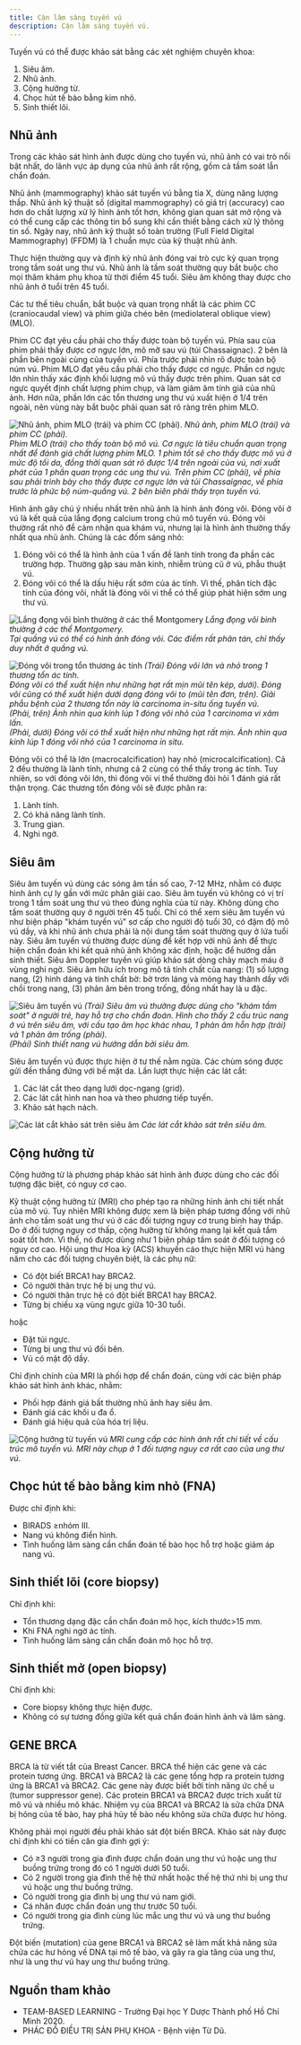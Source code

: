 ```yaml
---
title: Cận lâm sàng tuyến vú
description: Cận lâm sàng tuyến vú.
---
```


Tuyến vú có thể được khảo sát bằng các xét nghiệm chuyên khoa:

1. Siêu âm.
2. Nhũ ảnh.
3. Cộng hưởng từ.
4. Chọc hút tế bào bằng kim nhỏ.
5. Sinh thiết lõi.

## Nhũ ảnh

Trong các khảo sát hình ảnh được dùng cho tuyến vú, nhũ ảnh có vai trò nổi bật nhất, do lãnh vực áp dụng của nhũ ảnh rất rộng, gồm cả tầm soát lẫn chẩn đoán.

Nhũ ảnh (mammography) khảo sát tuyến vú bằng tia X, dùng năng lượng thấp. Nhũ ảnh kỹ thuật số (digital mammography) có giá trị (accuracy) cao hơn do chất lượng xử lý hình ảnh tốt hơn, không gian quan sát mở rộng và có thể cung cấp các thông tin bổ sung khi cần thiết bằng cách xử lý thông tin số. Ngày nay, nhũ ảnh kỹ thuật số toàn trường (Full Field Digital Mammography) (FFDM) là 1 chuẩn mực của kỹ thuật nhũ ảnh.

Thực hiện thường quy và định kỳ nhũ ảnh đóng vai trò cực kỳ quan trọng trong tầm soát ung thư vú. Nhũ ảnh là tầm soát thường quy bắt buộc cho mọi thăm khám phụ khoa từ thời điểm 45 tuổi. Siêu âm không thay được cho nhũ ảnh ở tuổi trên 45 tuổi.

Các tư thế tiêu chuẩn, bắt buộc và quan trọng nhất là các phim CC (craniocaudal view) và phim giữa chéo bên (mediolateral oblique view) (MLO).

Phim CC đạt yêu cầu phải cho thấy được toàn bộ tuyến vú. Phía sau của phim phải thấy được cơ ngực lớn, mô mỡ sau vú (túi Chassaignac). 2 bên là phần bên ngoài cùng của tuyến vú. Phía trước phải nhìn rõ được toàn bộ núm vú. Phim MLO đạt yêu cầu phải cho thấy được cơ ngực. Phần cơ ngực lớn nhìn thấy xác định khối lượng mô vú thấy được trên phim. Quan sát cơ ngực quyết định chất lượng phim chụp, và làm giảm âm tính giả của nhũ ảnh. Hơn nữa, phần lớn các tổn thương ung thư vú xuất hiện ở 1/4 trên ngoài, nên vùng này bắt buộc phải quan sát rõ ràng trên phim MLO.

![Nhũ ảnh, phim MLO (trái) và phim CC (phải).](../../../assets/phu-khoa/can-lam-sang-tuyen-vu/nhu-anh.png)
_Nhũ ảnh, phim MLO (trái) và phim CC (phải).<br>Phim MLO (trái) cho thấy toàn bộ mô vú. Cơ ngực là tiêu chuẩn quan trọng nhất để đánh giá chất lượng phim MLO. 1 phim tốt sẽ cho thấy được mô vú ở mức độ tối da, đồng thời quan sát rõ được 1/4 trên ngoài của vú, nơi xuất phát của 1 phần quan trọng các ung thư vú. Trên phim CC (phải), về phía sau phải trình bày cho thấy được cơ ngực lớn và túi Chassaignac, về phía trước là phức bộ núm-quầng vú. 2 bên biên phải thấy trọn tuyến vú._

Hình ảnh gây chú ý nhiều nhất trên nhũ ảnh là hình ảnh đóng vôi. Đóng vôi ở vú là kết quả của lắng đọng calcium trong chủ mô tuyến vú. Đóng vôi thường rất nhỏ để cảm nhận qua khám vú, nhưng lại là hình ảnh thường thấy nhất qua nhũ ảnh. Chúng là các đốm sáng nhỏ:

1. Đóng vôi có thể là hình ảnh của 1 vấn đề lành tính trong đa phần các trường hợp. Thường gặp sau mãn kinh, nhiễm trùng cũ ở vú, phẫu thuật vú.
2. Đóng vôi có thể là dấu hiệu rất sớm của ác tính. Vì thế, phân tích đặc tính của đóng vôi, nhất là đóng vôi vi thể có thể giúp phát hiện sớm ung thư vú.

![Lắng đọng vôi bình thường ở các thể Montgomery](../../../assets/phu-khoa/can-lam-sang-tuyen-vu/lang-dong-voi-binh-thuong-o-cac-the-montgomery.png)
_Lắng đọng vôi bình thường ở các thể Montgomery.<br> Tại quầng vú có thể có hình ảnh đóng vôi. Các điểm rất phân tán, chỉ thấy duy nhất ở quầng vú._

![Đóng vôi trong tổn thương ác tính](../../../assets/phu-khoa/can-lam-sang-tuyen-vu/dong-voi-lon-va-nho-trong-ton-thuong-ac-tinh.png)
_(Trái) Đóng vôi lớn và nhỏ trong 1 thương tổn ác tính.<br>Đóng vôi có thể xuất hiện như những hạt rất mịn mũi tên kép, dưới). Đóng vôi cũng có thể xuất hiện dưới dạng đóng vôi to (mũi tên đơn, trên). Giải phẫu bệnh của 2 thương tổn này là carcinoma in-situ ống tuyến vú.<br>(Phải, trên) Ảnh nhìn qua kính lúp 1 đóng vôi nhỏ của 1 carcinoma vi xâm lấn.<br>(Phải, dưới) Đóng vôi có thể xuất hiện như những hạt rất mịn. Ảnh nhìn qua kính lúp 1 đóng vôi nhỏ của 1 carcinoma in situ._

Đóng vôi có thể là lớn (macrocalcification) hay nhỏ (microcalcification). Cả 2 đều thường là lành tính, nhưng cả 2 cùng có thể thấy trong ác tính. Tuy nhiên, so với đóng vôi lớn, thì đóng vôi vi thể thường đòi hỏi 1 đánh giá rất thận trọng. Các thương tổn đóng vôi sẽ được phân ra:

1. Lành tính.
2. Có khả năng lành tính.
3. Trung gian.
4. Nghi ngờ.

## Siêu âm

Siêu âm tuyến vú dùng các sóng âm tần số cao, 7-12 MHz, nhằm có được hình ảnh cự ly gần với mức phân giải cao. Siêu âm tuyến vú không có vị trí trong 1 tầm soát ung thư vú theo đúng nghĩa của từ này. Không dùng cho tầm soát thường quy ở người trên 45 tuổi. Chỉ có thể xem siêu âm tuyến vú như biện pháp "khám tuyến vú" sơ cấp cho người độ tuổi 30, có đậm độ mô vú dầy, và khi nhũ ảnh chưa phải là nội dung tầm soát thường quy ở lứa tuổi này. Siêu âm tuyến vú thường được dùng để kết hợp với nhũ ảnh để thực hiện chẩn đoán khi kết quả nhũ ảnh không xác định, hoặc để hướng dẫn sinh thiết. Siêu âm Doppler tuyến vú giúp khảo sát dòng chảy mạch máu ở vùng nghi ngờ. Siêu âm hữu ích trong mô tả tính chất của nang: (1) số
lượng nang, (2) hình dáng và tính chất bờ: bờ trơn láng và mỏng hay thành dầy với chồi trong nang, (3) phản âm bên trong trống, đồng nhất hay là u đặc.

![Siêu âm tuyến vú](../../../assets/phu-khoa/can-lam-sang-tuyen-vu/sieu-am-vu.png)
_(Trái) Siêu âm vú thường được dùng cho "khám tầm soát" ở người trẻ, hay hỗ trợ cho chẩn đoán. Hình cho thấy 2 cấu trúc nang ở vú trên siêu âm, với cấu tạo âm học khác nhau, 1 phản âm hỗn hợp (trái) và 1 phản âm trống (phải).<br>(Phải) Sinh thiết nang vú hướng dẫn bởi siêu âm._

Siêu âm tuyến vú được thực hiện ở tư thế nằm ngửa. Các chùm sóng được gửi đến thẳng đứng với bề mặt da. Lần lượt thực hiện các lát cắt:

1. Các lát cắt theo dạng lưới dọc-ngang (grid).
2. Các lát cắt hình nan hoa và theo phương tiếp tuyến.
3. Khảo sát hạch nách.

![Các lát cắt khảo sát trên siêu âm](../../../assets/phu-khoa/can-lam-sang-tuyen-vu/cac-lat-cat-khao-sat-tren-sieu-am.png)
_Các lát cắt khảo sát trên siêu âm._

## Cộng hưởng từ

Cộng hưởng từ là phương pháp khảo sát hình ảnh được dùng cho các đối tượng đặc biệt, có nguy cơ cao.

Kỹ thuật cộng hưởng từ (MRI) cho phép tạo ra những hình ảnh chi tiết nhất của mô vú. Tuy nhiên MRI không được xem là biện pháp tương đồng với nhũ ảnh cho tầm soát ung thư vú ở các đối tượng nguy cơ trung bình hay thấp. Do ở đối tượng nguy cơ thấp, cộng hưởng từ không mang lại kết quả tầm soát tốt hơn. Vì thế, nó được dùng như 1 biện pháp tầm soát ở đối tượng có nguy cơ cao. Hội ung thư Hoa kỳ (ACS) khuyến cáo thực hiện MRI vú hàng năm cho các đối tượng chuyên biệt, là các phụ nữ:

- Có đột biết BRCA1 hay BRCA2.
- Có người thân trực hệ bị ung thư vú.
- Có người thân trực hệ có đột biết BRCA1 hay BRCA2.
- Từng bị chiếu xạ vùng ngực giữa 10-30 tuổi.

hoặc

- Đặt túi ngực.
- Từng bị ung thư vú đối bên.
- Vú có mật độ dầy.

Chỉ định chính của MRI là phối hợp để chẩn đoán, cùng với các biện pháp khảo sát hình ảnh khác, nhằm:

- Phối hợp đánh giá bất thường nhũ ảnh hay siêu âm.
- Đánh giá các khối u đa ổ.
- Đánh giá hiệu quả của hóa trị liệu.

![Cộng hưởng từ tuyến vú](../../../assets/phu-khoa/can-lam-sang-tuyen-vu/cong-huong-tu-tuyen-vu.png)
_MRI cung cấp các hình ảnh rất chi tiết về cấu trúc mô tuyến vú. MRI này chụp ở 1 đối tượng nguy cơ rất cao của ung thư vú._

## Chọc hút tế bào bằng kim nhỏ (FNA)

Được chỉ định khi:

- BIRADS ≥nhóm III.
- Nang vú không điển hình.
- Tình huống lâm sàng cần chẩn đoán tế bào học hỗ trợ hoặc giảm áp nang vú.

## Sinh thiết lõi (core biopsy)

Chỉ định khi:

- Tổn thương dạng đặc cần chẩn đoán mô học, kích thước>15 mm.
- Khi FNA nghi ngờ ác tính.
- Tình huống lâm sàng cần chẩn đoán mô học hỗ trợ.

## Sinh thiết mở (open biopsy)

Chỉ định khi:

- Core biopsy không thực hiện được.
- Không có sự tương đồng giữa kết quả chẩn đoán hình ảnh và lâm sàng.

## GENE BRCA

BRCA là từ viết tắt của Breast Cancer. BRCA thể hiện các gene và các protein tương ứng. BRCA1 và BRCA2 là các gene tổng hợp ra protein tương ứng là BRCA1 và BRCA2. Các gene này được biết bởi tính năng ức chế u (tumor suppressor gene). Các protein BRCA1 và BRCA2 được trích xuất từ mô vú và nhiều mô khác. Nhiệm vụ của BRCA1 và BRCA2 là sửa chữa DNA bị hỏng của tế bào, hay phá hủy tế bào nếu không sửa chữa được hư hỏng.

Không phải mọi người đều phải khảo sát đột biến BRCA. Khảo sát này được chỉ định khi có tiền căn gia đình gợi ý:

- Có ≥3 người trong gia đình được chẩn đoán ung thư vú hoặc ung thư buồng trứng trong đó có 1 người dưới 50 tuổi.
- Có 2 người trong gia đình thế hệ thứ nhất hoặc thế hệ thứ nhì bị ung thư vú hoặc ung thư buồng trứng.
- Có người trong gia đình bị ung thư vú nam giới.
- Cá nhân được chẩn đoán ung thư trước 50 tuổi.
- Có người trong gia đình cùng lúc mắc ung thư vú và ung thư buồng trứng.

Đột biến (mutation) của gene BRCA1 và BRCA2 sẽ làm mất khả năng sửa chửa các hư hỏng về DNA tại mô tế bào, và gây ra gia tăng của ung thư, như là ung thư vú hay ung thư buồng trứng.

## Nguồn tham khảo

- TEAM-BASED LEARNING - Trường Đại học Y Dược Thành phố Hồ Chí Minh 2020.
- PHÁC ĐỒ ĐIỀU TRỊ SẢN PHỤ KHOA - Bệnh viện Từ Dũ.
